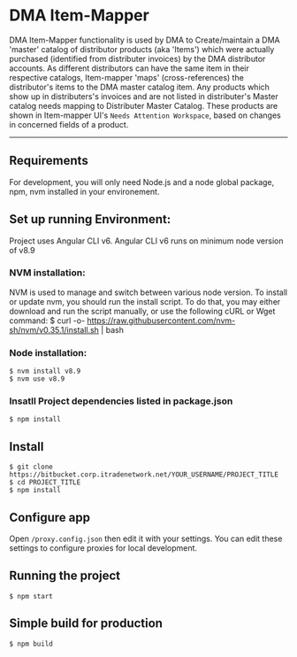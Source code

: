# DMA Item-Mapper
DMA Item-Mapper functionality is used by DMA to Create/maintain a DMA 'master' catalog of distributor products (aka 'Items') which were actually purchased (identified from distributer invoices) by the DMA distributor accounts. As different distributors can have the same item in their respective catalogs, Item-mapper 'maps' (cross-references) the distributor's items to the DMA master catalog item. Any products which show up in distributers's invoices and are not listed in distributer's Master catalog needs mapping to Distributer Master Catalog. These products are shown in Item-mapper UI's  `Needs Attention Workspace`, based on changes in concerned fields of a product.

---
## Requirements

For development, you will only need Node.js and a node global package, npm, nvm installed in your environement.

## Set up running Environment:
Project uses Angular CLI v6. Angular CLI v6 runs on minimum node version of v8.9
### NVM installation:
NVM is used to manage and switch between various node version.
To install or update nvm, you should run the install script. To do that, you may either download and run the script manually, or use the following cURL or Wget command:
    $ curl -o- https://raw.githubusercontent.com/nvm-sh/nvm/v0.35.1/install.sh | bash

### Node installation:
    $ nvm install v8.9
    $ nvm use v8.9

### Insatll Project dependencies listed in package.json
    $ npm install 

## Install
    $ git clone https://bitbucket.corp.itradenetwork.net/YOUR_USERNAME/PROJECT_TITLE
    $ cd PROJECT_TITLE
    $ npm install

## Configure app

Open `/proxy.config.json` then edit it with your settings. You can edit these settings to configure proxies for local development.

## Running the project
    $ npm start

## Simple build for production
    $ npm build

